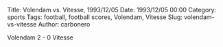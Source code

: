 Title: Volendam vs. Vitesse, 1993/12/05
Date: 1993/12/05 00:00
Category: sports
Tags: football, football scores, Volendam, Vitesse
Slug: volendam-vs-vitesse
Author: carbonero


Volendam 2 - 0 Vitesse
